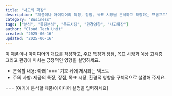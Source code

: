```yaml
---
title: "사고의 확장"
description: "제품이나 아이디어의 특징, 장점, 목표 시장을 분석하고 확장하는 프롬프트"
category: "Business"
tags: ["분석", "특징분석", "목표시장", "환경영향", "사고확장"]
author: "Cloud Tech Unit"
created: "2025-06-16"
updated: "2025-06-16"
---
```


이 제품이나 아이디어의 개요를 작성하고, 주요 특징과 장점, 목표 시장과 예상 고객층 그리고 환경에 미치는 긍정적인 영향을 설명하세요.

* 분석할 내용: 아래 '===' 기호 뒤에 제시되는 텍스트
* 주의 사항: 제품의 특징, 장점, 목표 시장, 환경적 영향을 구체적으로 설명해 주세요.

===
[여기에 분석할 제품/아이디어 설명을 입력하세요]
